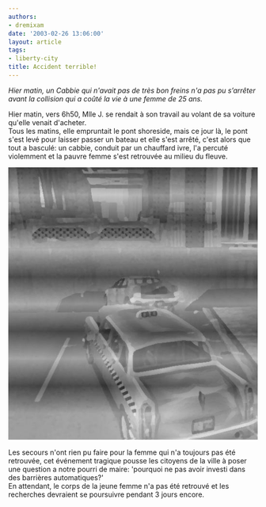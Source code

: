```yaml
---
authors:
- dremixam
date: '2003-02-26 13:06:00'
layout: article
tags:
- liberty-city
title: Accident terrible!
---
```



_Hier matin, un Cabbie qui n'avait pas de très bon freins n'a pas pu s’arrêter avant la collision qui a coûté la vie à une femme de 25 ans._

Hier matin, vers 6h50, Mlle J. se rendait à son travail au volant de sa voiture qu'elle venait d'acheter.  
Tous les matins, elle empruntait le pont shoreside, mais ce jour là, le pont s'est levé pour laisser passer un bateau et elle s'est arrêté, c'est alors que tout a basculé: un cabbie, conduit par un chauffard ivre, l'a percuté violemment et la pauvre femme s'est retrouvée au milieu du fleuve.

![](/content/images/2016/07/accident.jpg)

Les secours n'ont rien pu faire pour la femme qui n'a toujours pas été retrouvée, cet événement tragique pousse les citoyens de la ville à poser une question a notre pourri de maire: 'pourquoi ne pas avoir investi dans des barrières automatiques?'  
En attendant, le corps de la jeune femme n'a pas été retrouvé et les recherches devraient se poursuivre pendant 3 jours encore.
